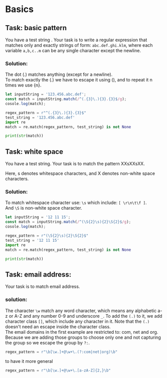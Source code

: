 # Basics

## Task: basic pattern  

You have a test string .
Your task is to write a regular expression that matches only and exactly strings of form: `abc.def.ghi.klm`, where each variable `a,b,c..m` can be any single character except the newline.

### Solution:

The dot (.) matches anything (except for a newline).  
To match exactly the (.) we have to escape it using (\), and to repeat it n times we use {n}.


```js
let inputString = '123.456.abc.def';
const match = inputString.match(/^(.{3}\.){3}.{3}$/g);
cosole.log(match);
```

```python
regex_pattern = r"^(.{3}\.){3}.{3}$"
test_string = '123.456.abc.def'
import re
match = re.match(regex_pattern, test_string) is not None

print(str(match))
```

## Task: white space

You have a test string. 
Your task is to match the pattern XXsXXsXX.

Here, s denotes whitespace characters, and X denotes non-white space characters.

### Solution: 

To match whitespace character use: `\s` which include: ` [ \r\n\t\f ] `.  
And `\S` is non-white space character.

```js
let inputString = '12 11 15';
const match = inputString.match(/^(\S{2}\s){2}\S{2}$/g);
cosole.log(match);
```

```python
regex_pattern = r"(\S{2}\s){2}\S{2}$"	
test_string = '12 11 15'
import re
match = re.match(regex_pattern, test_string) is not None

print(str(match))
```

## Task: email address:

Your task is to match email address.

### solution:

The character `\w` match any word character, which means any alphabetic a-z or A-Z and any number 0-9 and underscore `_`. To add the `(.)` to it, we add character class `[]`, which include any character in it. Note that the `(.)` doesn't need an escape inside the character class.  
The email domains in the first example are restricted to: com, net and org.  
Because we are adding those groups to choose only one and not capturing the group so we escape the group by `?:`.

```python
regex_pattern = r"\b[\w.]+@\w+\.(?:com|net|org)\b"
```
to have it more general



```python
regex_pattern = r"\b[\w.]+@\w+\.[a-zA-Z]{2,}\b"
```
